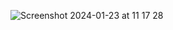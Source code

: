 ![Screenshot 2024-01-23 at 11 17 28](https://github.com/ryandowler99/my-calculator/assets/38993097/cdf13eec-7e12-4c19-bdd0-f440dc9657ac)
